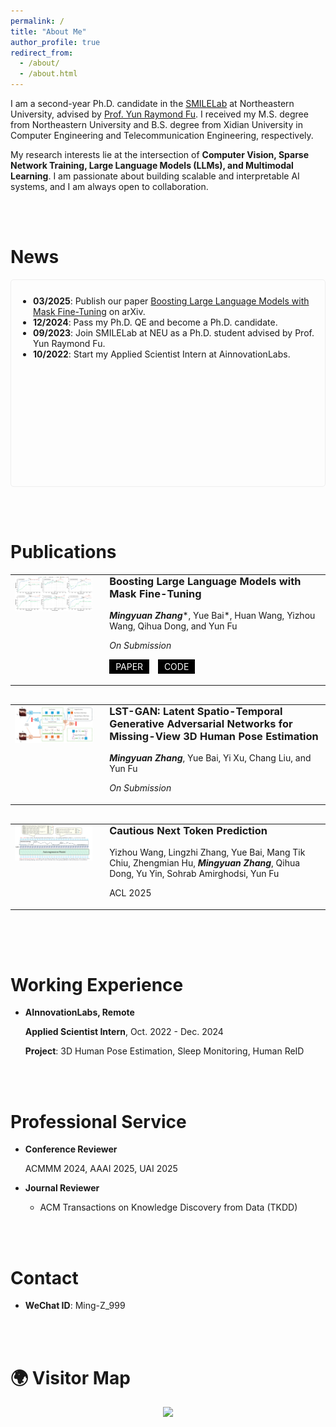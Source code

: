 ```yaml
---
permalink: /
title: "About Me"
author_profile: true
redirect_from: 
  - /about/
  - /about.html
---
```


I am a second-year Ph.D. candidate in the [SMILELab](https://fulab.sites.northeastern.edu/) at Northeastern University, advised by [Prof. Yun Raymond Fu](https://www1.ece.neu.edu/~yunfu/). I received my M.S. degree from Northeastern University and B.S. degree from Xidian University in Computer Engineering and Telecommunication Engineering, respectively.

My research interests lie at the intersection of **Computer Vision, Sparse Network Training, Large Language Models (LLMs), and Multimodal Learning**. I am passionate about building scalable and interpretable AI systems, and I am always open to collaboration.

<br/><br/>

News
======
<div style="border: 1px solid #eee; border-radius: 5px; height: 300px; overflow-y: auto; padding: 15px;">
  <ul style="padding-left: 20px; margin-top: 10px;">
    <li><strong>03/2025</strong>: Publish our paper <a href="https://arxiv.org/abs/2503.22764">Boosting Large Language Models with Mask Fine-Tuning</a> on arXiv.</li>
    <li><strong>12/2024</strong>: Pass my Ph.D. QE and become a Ph.D. candidate.</li>
    <li><strong>09/2023</strong>: Join SMILELab at NEU as a Ph.D. student advised by Prof. Yun Raymond Fu.</li>
    <li><strong>10/2022</strong>: Start my Applied Scientist Intern at AinnovationLabs.</li>
  </ul>
</div>

<br/><br/>

Publications
======
<table style="border: none; width: 100%; margin-bottom: 30px;">
<tr>
  <td style="width: 30%; vertical-align: top; border: none; padding-right: 20px;">
    <img src="images/MFT_Teasor.png" style="width: 100%; margin-top: 0;">
  </td>
  <td style="vertical-align: top; border: none; padding-top: 0;">
    <h3 style="margin-top: 0;">Boosting Large Language Models with Mask Fine-Tuning</h3>
    <p>
      <strong><em>Mingyuan Zhang</em></strong>*, Yue Bai*, Huan Wang, Yizhou Wang, Qihua Dong, and Yun Fu
    </p>
    <p><em>On Submission</em></p>
    <p>
      <a href="https://arxiv.org/abs/2503.22764" style="display: inline-block; background-color: #000; color: #fff; padding: 3px 10px; text-decoration: none; margin-right: 10px;">PAPER</a>
      <a href="https://github.com/Ming-K9/MFT" style="display: inline-block; background-color: #000; color: #fff; padding: 3px 10px; text-decoration: none;">CODE</a>
    </p>
  </td>
</tr>
</table>

<table style="border: none; width: 100%; margin-bottom: 30px;">
<tr>
  <td style="width: 30%; vertical-align: top; border: none; padding-right: 20px;">
    <img src="images/LST-GAN_Teasor.png" style="width: 100%; margin-top: 0;">
  </td>
  <td style="vertical-align: top; border: none; padding-top: 0;">
    <h3 style="margin-top: 0;">LST-GAN: Latent Spatio-Temporal Generative Adversarial Networks for Missing-View 3D Human Pose Estimation</h3>
    <p>
      <strong><em>Mingyuan Zhang</em></strong>, 
      Yue Bai, Yi Xu, Chang Liu, and Yun Fu
    </p>
    <p><em>On Submission</em></p>
  </td>
</tr>
</table>

<table style="border: none; width: 100%; margin-bottom: 30px;">
<tr>
  <td style="width: 30%; vertical-align: top; border: none; padding-right: 20px;">
    <img src="images/CNTP_Teasor.png" style="width: 100%; margin-top: 0;">
  </td>
  <td style="vertical-align: top; border: none; padding-top: 0;">
    <h3 style="margin-top: 0;">Cautious Next Token Prediction</h3>
    <p>
      Yizhou Wang, Lingzhi Zhang, Yue Bai, Mang Tik Chiu, Zhengmian Hu, <strong><em>Mingyuan Zhang</em></strong>, Qihua Dong, Yu Yin, Sohrab Amirghodsi, Yun Fu
    </p>
    <p>ACL 2025</p>
  </td>
</tr>
</table>

<br/><br/>

Working Experience
======
- **AInnovationLabs, Remote**
  
  **Applied Scientist Intern**, Oct. 2022 - Dec. 2024
  
  **Project**: 3D Human Pose Estimation, Sleep Monitoring, Human ReID

<br/><br/>

Professional Service
======
- **Conference Reviewer**
  
  ACMMM 2024, AAAI 2025, UAI 2025

- **Journal Reviewer**
  - ACM Transactions on Knowledge Discovery from Data (TKDD)

<br/><br/>

Contact
======
- **WeChat ID**: Ming-Z_999

<br/><br/>

🌍 Visitor Map
======
<p align="center">
  <a href='https://clustrmaps.com/site/1c5nj'  title='Visit tracker'>
    <img src='//clustrmaps.com/map_v2.png?cl=ffffff&w=500&t=tt&d=my0X9XIC6PWfAjyxjrZbhwC3lpkrvsbY9-LYNKmDlew'/>
  </a>
</p>
